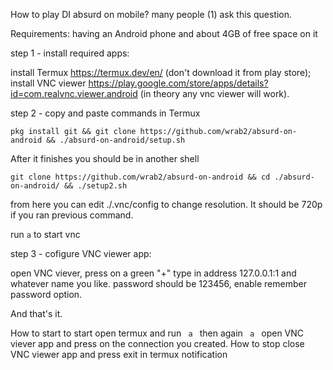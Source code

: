 How to play DI absurd on mobile?
many people (1) ask this question. 

Requirements: 
having an Android phone and about 4GB of free space on it

  step 1 - install required apps:

install Termux https://termux.dev/en/ (don't download it from play store);
install VNC viewer https://play.google.com/store/apps/details?id=com.realvnc.viewer.android (in theory any vnc viewer will work).

  step 2 - copy and paste commands in Termux
  
```
pkg install git && git clone https://github.com/wrab2/absurd-on-android && ./absurd-on-android/setup.sh
```

After it finishes you should be in another shell

```
git clone https://github.com/wrab2/absurd-on-android && cd ./absurd-on-android/ && ./setup2.sh
```

from here you can edit ./.vnc/config to change resolution. It should be 720p if you ran previous command.

run
``` a ```
to start vnc

step 3 - cofigure VNC viewer app:

open VNC viever, press on a green "+"
type in address 127.0.0.1:1 and whatever name you like.
password should be 123456, enable remember password option.

And that's it.

How to start
 to start open termux and run
  ```  a  ```
  then again
  ```  a  ``` 
  open VNC viever app and press on the connection you created.
How to stop 
  close VNC viewer app and press exit in termux notification  
